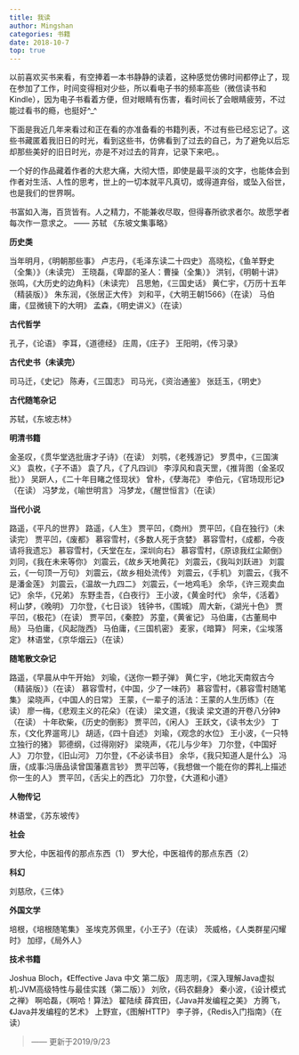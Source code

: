 ```yaml
---
title: 我读
author: Mingshan
categories: 书籍
date: 2018-10-7
top: true
---
```


以前喜欢买书来看，有空捧着一本书静静的读着，这种感觉仿佛时间都停止了，现在参加了工作，时间变得相对少些，所以看电子书的频率高些（微信读书和Kindle），因为电子书看着方便，但对眼睛有伤害，看时间长了会眼睛疲劳，不过能过看书的瘾，也挺好^_^

<!-- more -->

下面是我近几年来看过和正在看的亦准备看的书籍列表，不过有些已经忘记了。这些书藏匿着我旧日的时光，看到这些书，仿佛看到了过去的自己，为了避免以后忘却那些美好的旧日时光，亦是不对过去的背弃，记录下来吧。。

一个好的作品藏着作者的大悲大痛，大彻大悟，即使是最平淡的文字，也能体会到作者对生活、人性的思考，世上的一切本就平凡真切，或得道弃俗，或坠入俗世，也是我们的世界啊。

书富如入海，百货皆有。人之精力，不能兼收尽取，但得春所欲求者尔。故愿学者每次作一意求之。 —— 苏轼 《东坡文集事略》

**历史类**

当年明月，《明朝那些事》
卢志丹，《毛泽东读二十四史》
高晓松，《鱼羊野史（全集）》（未读完）
王晓磊，《卑鄙的圣人：曹操（全集）》
洪钊，《明朝十讲》
张鸣，《大历史的边角料》（未读完）
吕思勉，《三国史话》
黄仁宇，《万历十五年（精装版）》
朱东润，《张居正大传》
刘和平，《大明王朝1566》（在读）
马伯庸，《显微镜下的大明》
孟森，《明史讲义》（在读）

**古代哲学**

孔子，《论语》
李耳，《道德经》
庄周，《庄子》
王阳明，《传习录》

**古代史书（未读完）**

司马迁，《史记》
陈寿，《三国志》
司马光，《资治通鉴》
张廷玉，《明史》

**古代随笔杂记**

苏轼，《东坡志林》

**明清书籍**

金圣叹，《贯华堂选批唐才子诗》（在读）
刘鹗，《老残游记》
罗贯中，《三国演义》
袁枚，《子不语》
袁了凡，《了凡四训》
李淳风和袁天罡，《推背图（金圣叹批）》
吴趼人，《二十年目睹之怪现状》
曾朴，《孽海花》
李伯元，《官场现形记》（在读）
冯梦龙，《喻世明言》
冯梦龙，《醒世恒言》（在读）

**当代小说**

路遥，《平凡的世界》
路遥，《人生》
贾平凹，《商州》
贾平凹，《自在独行》（未读完）
贾平凹，《废都》
慕容雪村，《多数人死于贪婪》
慕容雪村，《成都，今夜请将我遗忘》
慕容雪村，《天堂在左，深圳向右》
慕容雪村，《原谅我红尘颠倒》
刘同，《我在未来等你》
刘震云，《故乡天地黄花》
刘震云，《我叫刘跃进》
刘震云，《一句顶一万句》
刘震云，《故乡相处流传》
刘震云，《手机》
刘震云，《我不是潘金莲》
刘震云，《温故一九四二》
刘震云，《一地鸡毛》
余华，《许三观卖血记》
余华，《兄弟》
东野圭吾，《白夜行》
王小波，《黄金时代》
余华，《活着》
柯山梦，《晚明》
刀尔登，《七日谈》
钱钟书，《围城》
周大新，《湖光十色》
贾平凹，《极花》（在读）
贾平凹，《秦腔》
苏童，《黄雀记》
马伯庸，《古董局中局》
马伯庸，《风起陇西》
马伯庸，《三国机密》
麦家，《暗算》
阿来，《尘埃落定》
林语堂，《京华烟云》（在读）


**随笔散文杂记**

路遥，《早晨从中午开始》
刘瑜，《送你一颗子弹》
黄仁宇，《地北天南叙古今（精装版）》（在读）
慕容雪村，《中国，少了一味药》
慕容雪村，《慕容雪村随笔集》
梁晓声，《中国人的日常》
王蒙，《一辈子的活法：王蒙的人生历练》（在读）
廖一梅，《悲观主义的花朵》（在读）
梁文道，《我读 梁文道的开卷八分钟》（在读）
十年砍柴，《历史的倒影》
贾平凹，《闲人》
王跃文，《读书太少》
丁东，《文化界遛弯儿》
胡适，《四十自述》
刘瑜，《观念的水位》
王小波，《一只特立独行的猪》
郭德纲，《过得刚好》
梁晓声，《花儿与少年》
刀尔登，《中国好人》
刀尔登，《旧山河》
刀尔登，《不必读书目》
余华，《我只知道人是什么》
冯唐，《成事:冯唐品读曾国藩嘉言钞》
贾平凹等，《我想做一个能在你的葬礼上描述你一生的人》
贾平凹，《舌尖上的西北》
刀尔登，《大道和小道》

**人物传记**

林语堂，《苏东坡传》

**社会**

罗大伦，中医祖传的那点东西（1）
罗大伦，中医祖传的那点东西（2）

**科幻**

刘慈欣，《三体》

**外国文学**

培根，《培根随笔集》
圣埃克苏佩里，《小王子》（在读）
茨威格，《人类群星闪耀时》
加缪，《局外人》

**技术书籍**

Joshua Bloch，《Effective Java 中文 第二版》
周志明，《深入理解Java虚拟机:JVM高级特性与最佳实践（第二版）》
刘欣，《码农翻身》
秦小波，《设计模式之禅》
啊哈磊，《啊哈！算法》
翟陆续 薛宾田，《Java并发编程之美》
方腾飞，《Java并发编程的艺术》
上野宣，《图解HTTP》
李子骅，《Redis入门指南》（在读）

> —— 更新于2019/9/23
